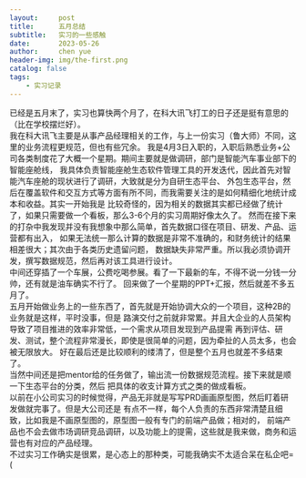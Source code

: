 ```yaml
---
layout:     post
title:      五月总结
subtitle:   实习的一些感触
date:       2023-05-26
author:     chen yue
header-img: img/the-first.png
catalog: false
tags:
    - 实习记录
---
```



已经是五月末了，实习也算快两个月了，在科大讯飞打工的日子还是挺有意思的（比在学校摆烂好）。  
我在科大讯飞主要是从事产品经理相关的工作，与上一份实习（鲁大师）不同，这里的业务流程更规范，但也有些冗余。
我是4月3日入职的，入职后熟悉业务+公司各类制度花了大概一个星期。期间主要就是做调研，部门是智能汽车事业部下的智能座舱线，
我具体负责智能座舱生态软件管理工具的开发迭代，因此首先对智能汽车座舱的现状进行了调研，大致就是分为自研生态平台、
外包生态平台，然后在覆盖软件和交互方式等方面有所不同，而我需要关注的是如何精细化地统计成本和收益。其实一开始我是
比较奇怪的，因为相关的数据其实都已经做了统计了，如果只需要做一个看板，那么3-6个月的实习周期好像太久了。
然而在接下来的打杂中我发现并没有我想象中那么简单，首先数据口径在项目、研发、产品、运营都有出入，
如果无法统一那么计算的数据是非常不准确的，和财务统计的结果相差很大；其次由于各类历史遗留问题，
数据缺失非常严重。所以我必须协调开发，撰写数据规范，然后再对该工具进行设计。  
中间还穿插了一个车展，公费吃喝参展。看了一下最新的车，不得不说一分钱一分帅，还有就是油车确实不行了。
回来做了一个星期的PPT+汇报，然后就差不多五月了。  
五月开始做业务上的一些东西了，首先就是开始协调大众的一个项目，这种2B的业务就是这样，平时没事，但是
路演交付之前就非常累。并且大企业的人员架构导致了项目推进的效率非常低，一个需求从项目发现到产品提需
再到评估、研发、测试，整个流程非常漫长，即使是很简单的问题，因为牵扯的人员太多，也会被无限放大。
好在最后还是比较顺利的缕清了，但是整个五月也就差不多结束了。  
当然中间还是把mentor给的任务做了，输出流一份数据规范流程。接下来就是顺一下生态平台的分类，然后
把具体的收支计算方式之类的做成看板。  
以前在小公司实习的时候觉得，产品无非就是写写PRD画画原型图，然后盯着研发做就完事了。但是大公司还是
有点不一样，每个人负责的东西非常清楚且细致，比如我是不画原型图的，原型图一般有专门的前端产品做；相对的，
前端产品也不会去做市场调研竞品调研，以及功能上的提需，这些就是我来做，商务和运营也有对应的产品经理。  
不过实习工作确实是很累，是心态上的那种类，可能我确实不太适合呆在私企吧=(